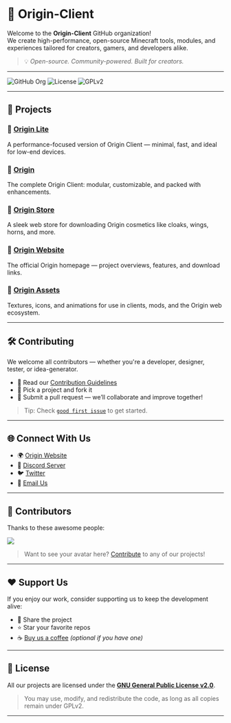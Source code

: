 # 🌌 Origin-Client

Welcome to the **Origin-Client** GitHub organization!  
We create high-performance, open-source Minecraft tools, modules, and experiences tailored for creators, gamers, and developers alike.

> 💡 _Open-source. Community-powered. Built for creators._

---

![GitHub Org](https://img.shields.io/badge/GitHub-Origin--Client-blue?style=flat-square&logo=github)
![License](https://img.shields.io/github/license/Origin-Client/origin?style=flat-square)
![GPLv2](https://img.shields.io/badge/license-GPLv2-blue.svg?style=flat-square)

---

## 🚀 Projects

### 🔹 [Origin Lite](https://github.com/Origin-Client/origin-lite)
A performance-focused version of Origin Client — minimal, fast, and ideal for low-end devices.

### 🔹 [Origin](https://github.com/Origin-Client/origin)
The complete Origin Client: modular, customizable, and packed with enhancements.

### 🔹 [Origin Store](https://github.com/Origin-Client/origin-store)
A sleek web store for downloading Origin cosmetics like cloaks, wings, horns, and more.

### 🔹 [Origin Website](https://github.com/Origin-Client/origin-website)
The official Origin homepage — project overviews, features, and download links.

### 🔹 [Origin Assets](https://github.com/Origin-Client/origin-assets)
Textures, icons, and animations for use in clients, mods, and the Origin web ecosystem.

---

## 🛠️ Contributing

We welcome all contributors — whether you're a developer, designer, tester, or idea-generator.

- 🧭 Read our [Contribution Guidelines](https://github.com/Origin-Client/.github/blob/main/CONTRIBUTING.md)
- 🚀 Pick a project and fork it
- 🤝 Submit a pull request — we’ll collaborate and improve together!

> Tip: Check [`good first issue`](https://github.com/Origin-Client/origin/issues?q=is%3Aissue+is%3Aopen+label%3A%22good+first+issue%22) to get started.

---

## 🌐 Connect With Us

- 🌍 [Origin Website](https://github.com/Origin-Client/origin-website)
- 💬 [Discord Server](https://discord.gg/your-invite-code)
- 🐦 [Twitter](https://twitter.com/OriginClient)
- 📩 [Email Us](mailto:contact@originclient.org)

---

## 👥 Contributors

Thanks to these awesome people:

<a href="https://github.com/Origin-Client"><img src="https://contrib.rocks/image?repo=Origin-Client/origin" /></a>

> Want to see your avatar here? [Contribute](https://github.com/Origin-Client/origin) to any of our projects!

---

## ❤️ Support Us

If you enjoy our work, consider supporting us to keep the development alive:

- 💖 Share the project
- ⭐ Star your favorite repos
- ☕ [Buy us a coffee](https://buymeacoffee.com/your-link) *(optional if you have one)*

---

## 📄 License

All our projects are licensed under the **[GNU General Public License v2.0](https://www.gnu.org/licenses/old-licenses/gpl-2.0.en.html)**.

> You may use, modify, and redistribute the code, as long as all copies remain under GPLv2.

---
